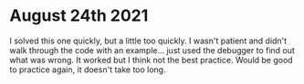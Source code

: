 # August 24th 2021
I solved this one quickly, but a little too quickly. I wasn't patient and didn't walk through the code with an 
example... just used the debugger to find out what was wrong. It worked but I think not the best practice. Would be 
good to practice again, it doesn't take too long.